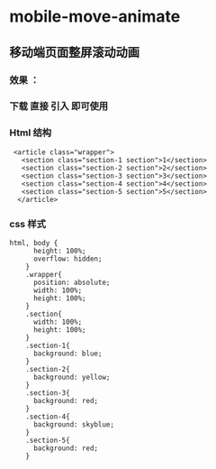# mobile-move-animate
## 移动端页面整屏滚动动画
### 效果 ：

### 下载 直接 引入  <script src="move.js"></script>  即可使用 
### Html 结构
```
 <article class="wrapper">
   <section class="section-1 section">1</section>
   <section class="section-2 section">2</section>
   <section class="section-3 section">3</section>
   <section class="section-4 section">4</section>
   <section class="section-5 section">5</section>
  </article>
```
### css 样式 
```
html, body {
      height: 100%;
      overflow: hidden;
    }
    .wrapper{
      position: absolute;
      width: 100%;
      height: 100%;
    }
    .section{
      width: 100%;
      height: 100%;
    }
    .section-1{
      background: blue;
    }
    .section-2{
      background: yellow;
    }
    .section-3{
      background: red;
    }
    .section-4{
      background: skyblue;
    }
    .section-5{
      background: red;
    }
```

